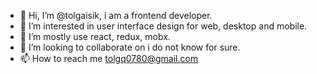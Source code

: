 - 👋 Hi, I’m @tolgaisik, i am a frontend developer.
- 👀 I’m interested in user interface design for web, desktop and mobile.
- 🌱 I’m mostly use react, redux, mobx.
- 💞️ I’m looking to collaborate on i do not know for sure.
- 📫 How to reach me tolgq0780@gmail.com


